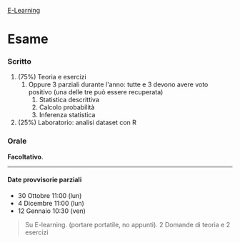 [E-Learning](https://elearning.uniud.it/moodle/course/view.php?id=4925)

# Esame 

### Scritto
1. (75%) Teoria e esercizi
	1. Oppure 3 parziali durante l'anno: tutte e 3 devono avere voto positivo (una delle tre può essere recuperata)
		1. Statistica descrittiva
		2. Calcolo probabilità 
		3. Inferenza statistica 
2. (25%) Laboratorio: analisi dataset con R 
### Orale
**Facoltativo**.

---
#### Date provvisorie parziali
- 30 Ottobre 11:00 (lun)
- 4 Dicembre 11:00 (lun)
- 12 Gennaio 10:30 (ven)

> Su E-learning. (portare portatile, no appunti). 2 Domande di teoria e 2 esercizi

